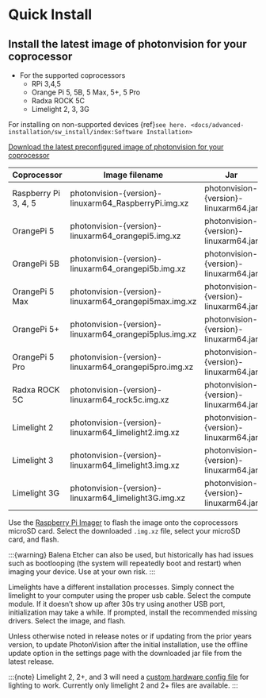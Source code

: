 # Quick Install

## Install the latest image of photonvision for your coprocessor

- For the supported coprocessors
  - RPi 3,4,5
  - Orange Pi 5, 5B, 5 Max, 5+, 5 Pro
  - Radxa ROCK 5C
  - Limelight 2, 3, 3G

For installing on non-supported devices {ref}`see here. <docs/advanced-installation/sw_install/index:Software Installation>`

[Download the latest preconfigured image of photonvision for your coprocessor](https://github.com/PhotonVision/photonvision/releases/latest)

| Coprocessor          | Image filename                                           | Jar                                   |
| -------------------- | -------------------------------------------------------- | ------------------------------------- |
| Raspberry Pi 3, 4, 5 | photonvision-{version}-linuxarm64_RaspberryPi.img.xz     | photonvision-{version}-linuxarm64.jar |
| OrangePi 5           | photonvision-{version}-linuxarm64_orangepi5.img.xz       | photonvision-{version}-linuxarm64.jar |
| OrangePi 5B          | photonvision-{version}-linuxarm64_orangepi5b.img.xz      | photonvision-{version}-linuxarm64.jar |
| OrangePi 5 Max       | photonvision-{version}-linuxarm64_orangepi5max.img.xz    | photonvision-{version}-linuxarm64.jar |
| OrangePi 5+          | photonvision-{version}-linuxarm64_orangepi5plus.img.xz   | photonvision-{version}-linuxarm64.jar |
| OrangePi 5 Pro       | photonvision-{version}-linuxarm64_orangepi5pro.img.xz    | photonvision-{version}-linuxarm64.jar |
| Radxa ROCK 5C        | photonvision-{version}-linuxarm64_rock5c.img.xz          | photonvision-{version}-linuxarm64.jar |
| Limelight 2          | photonvision-{version}-linuxarm64_limelight2.img.xz      | photonvision-{version}-linuxarm64.jar |
| Limelight 3          | photonvision-{version}-linuxarm64_limelight3.img.xz      | photonvision-{version}-linuxarm64.jar |
| Limelight 3G         | photonvision-{version}-linuxarm64_limelight3G.img.xz     | photonvision-{version}-linuxarm64.jar |

Use the [Raspberry Pi Imager](https://www.raspberrypi.com/software/) to flash the image onto the coprocessors microSD card. Select the downloaded `.img.xz` file, select your microSD card, and flash.

:::{warning}
Balena Etcher can also be used, but historically has had issues such as bootlooping (the system will repeatedly boot and restart) when imaging your device. Use at your own risk.
:::

Limelights have a different installation processes. Simply connect the limelight to your computer using the proper usb cable. Select the compute module. If it doesn’t show up after 30s try using another USB port, initialization may take a while. If prompted, install the recommended missing drivers. Select the image, and flash.

Unless otherwise noted in release notes or if updating from the prior years version, to update PhotonVision after the initial installation, use the offline update option in the settings page with the downloaded jar file from the latest release.

:::{note}
Limelight 2, 2+, and 3 will need a [custom hardware config file](https://github.com/PhotonVision/photonvision/tree/main/docs/source/docs/advanced-installation/sw_install/files) for lighting to work. Currently only limelight 2 and 2+ files are available.
:::
